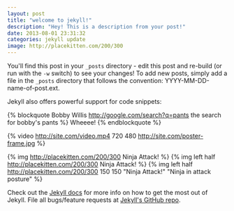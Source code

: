 ```yaml
---
layout: post
title: "welcome to jekyll!"
description: "Hey! This is a description from your post!"
date: 2013-08-01 23:31:32
categories: jekyll update
image: http://placekitten.com/200/300
---
```


You'll find this post in your `_posts` directory - edit this post and re-build (or run with the `-w` switch) to see your changes!
To add new posts, simply add a file in the `_posts` directory that follows the convention: YYYY-MM-DD-name-of-post.ext.

Jekyll also offers powerful support for code snippets:

{% blockquote Bobby Willis http://google.com/search?q=pants the search for bobby's pants %}
  Wheeee!
{% endblockquote %}

{% video http://site.com/video.mp4 720 480 http://site.com/poster-frame.jpg %}

{% img http://placekitten.com/200/300 Ninja Attack! %}
{% img left half http://placekitten.com/200/300 Ninja Attack! %}
{% img left half http://placekitten.com/200/300 150 150 "Ninja Attack!" "Ninja in attack posture" %}

<script src="https://gist.github.com/oswaldoacauan/353cc1fb4dc4961e7652.js"></script>

Check out the [Jekyll docs][jekyll] for more info on how to get the most out of Jekyll. File all bugs/feature requests at [Jekyll's GitHub repo][jekyll-gh].

[jekyll-gh]: https://github.com/mojombo/jekyll
[jekyll]:    http://jekyllrb.com
